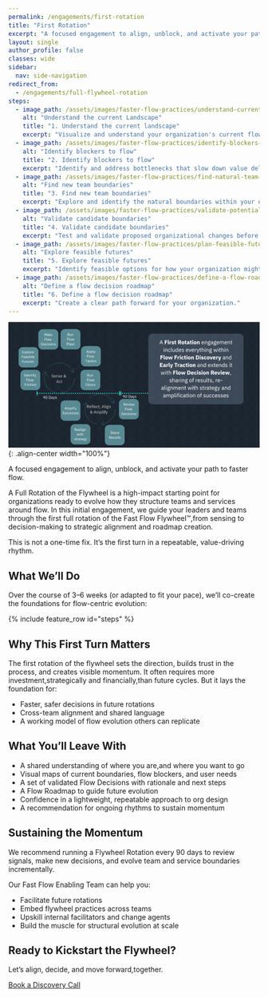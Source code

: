 ```yaml
---
permalink: /engagements/first-rotation
title: "First Rotation"
excerpt: "A focused engagement to align, unblock, and activate your path to faster flow."
layout: single
author_profile: false
classes: wide
sidebar:
  nav: side-navigation
redirect_from:
  - /engagements/full-flywheel-rotation
steps:
  - image_path: /assets/images/faster-flow-practices/understand-current-landscape.png
    alt: "Understand the current Landscape"
    title: "1. Understand the current landscape"
    excerpt: "Visualize and understand your organization's current flow patterns and boundaries."
  - image_path: /assets/images/faster-flow-practices/identify-blockers-to-flow.png
    alt: "Identify blockers to flow"
    title: "2. Identify blockers to flow"
    excerpt: "Identify and address bottlenecks that slow down value delivery."
  - image_path: /assets/images/faster-flow-practices/find-natural-team-boundaries.png
    alt: "Find new team boundaries"
    title: "3. Find new team boundaries"
    excerpt: "Explore and identify the natural boundaries within your organization."
  - image_path: /assets/images/faster-flow-practices/validate-potential-boundaries.png
    alt: "Validate candidate boundaries"
    title: "4. Validate candidate boundaries"
    excerpt: "Test and validate proposed organizational changes before implementation."
  - image_path: /assets/images/faster-flow-practices/plan-feasible-futures.png
    alt: "Explore feasible futures"
    title: "5. Explore feasible futures"
    excerpt: "Identify feasible options for how your organization might evolve."
  - image_path: /assets/images/faster-flow-practices/define-a-flow-roadmap.png
    alt: "Define a flow decision roadmap"
    title: "6. Define a flow decision roadmap"
    excerpt: "Create a clear path forward for your organization."
---
```


![First Rotation](/assets/images/engagements/first-rotation.gif){: .align-center width="100%"}

A focused engagement to align, unblock, and activate your path to faster flow.

A Full Rotation of the Flywheel is a high-impact starting point for organizations ready to evolve how they structure teams and services around flow. In this initial engagement, we guide your leaders and teams through the first full rotation of the Fast Flow Flywheel™️,from sensing to decision-making to strategic alignment and roadmap creation.

This is not a one-time fix. It’s the first turn in a repeatable, value-driving rhythm.

## What We’ll Do

Over the course of 3–6 weeks (or adapted to fit your pace), we’ll co-create the foundations for flow-centric evolution:

{% include feature_row id="steps" %}

## Why This First Turn Matters

The first rotation of the flywheel sets the direction, builds trust in the process, and creates visible momentum. It often requires more investment,strategically and financially,than future cycles. But it lays the foundation for:

- Faster, safer decisions in future rotations
- Cross-team alignment and shared language
- A working model of flow evolution others can replicate

## What You’ll Leave With

- A shared understanding of where you are,and where you want to go
- Visual maps of current boundaries, flow blockers, and user needs
- A set of validated Flow Decisions with rationale and next steps
- A Flow Roadmap to guide future evolution
- Confidence in a lightweight, repeatable approach to org design
- A recommendation for ongoing rhythms to sustain momentum

## Sustaining the Momentum

We recommend running a Flywheel Rotation every 90 days to review signals, make new decisions, and evolve team and service boundaries incrementally.

Our Fast Flow Enabling Team can help you:

- Facilitate future rotations
- Embed flywheel practices across teams
- Upskill internal facilitators and change agents
- Build the muscle for structural evolution at scale

## Ready to Kickstart the Flywheel?

Let’s align, decide, and move forward,together.

[Book a Discovery Call](/discovery-call)

<!-- [Download the Engagement Overview PDF](/assets/pdf/kickstart-your-flywheel.pdf) -->
